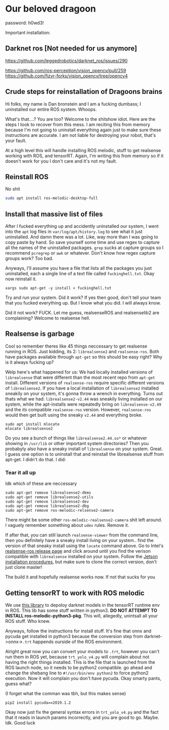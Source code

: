 # Our beloved dragoon
password: h0wd3!

Important installation:

## Darknet ros [Not needed for us anymore]
https://github.com/leggedrobotics/darknet_ros/issues/290

https://github.com/ros-perception/vision_opencv/pull/259
https://github.com/fizyr-forks/vision_opencv/tree/opencv4

## Crude steps for reinstallation of Dragoons brains
Hi folks, my name is Dan bronstein and I am a fucking dumbass; I uninstalled our entire ROS system. Whoops.

What's that....? You are too? Welcome to the shitshow idiot. Here are the steps I took to recover from this mess. I am reciting this from memory because I'm not going to uninstall everything again just to make sure these instructions are accurate. I am not liable for destroying your robot, that's your fault.

At a high level this will handle installing ROS melodic, stuff to get realsense working with ROS, and tensorRT. Again, I'm writing this from memory so if it doesn't work for you I don't care and it's not my fault.

## Reinstall ROS

No shit

```bash
sudo apt install ros-melodic-desktop-full
```

## Install that massive list of files

After I fucked everything up and accidently uninstalled our system, I went into the `apt` log files in `var/log/apt/history.log` to see what it just uninstalled. And damn there was a lot. Like, way more than I was going to copy paste by hand. So save yourself some time and use regex to capture all the names of the uninstalled packages. `grep` sucks at capture groups so I recommend `pcregrep` or `awk` or whatever. Don't know how regex capture groups work? Too bad. 

Anyways, I'll assume you have a file that lists all the packages you just uninstalled, each a single line of a text file called `fuckinghell.txt`. Okay now reinstall it.

```
xargs sudo apt-get -y install < fuckinghell.txt
```

Try and run your system. Did it work? If yes then good, don't tell your team that you fucked everything up. But I know what you did. I will always know.

Did it not work? FUCK. Let me guess, realsenseROS and realsenselib2 are complaining? Welcome to realsense hell.

## Realsense is garbage

Cool so remember theres like 45 things neccessary to get realsense running in ROS. Just kidding, its 2: `librealsense2` and `realsense-ros`. Both have packages available through `apt-get` so this should be easy right? Why is it always fucking up? 

Welp here's what happened for us: We had locally installed versions of `librealsense` that were different than the most recent repo from `apt-get` install. Different versions of `realsense-ros` require specific different versions of `librealsense2`. If you have a local installation of `librealsense2` installed sneakily on your system, it's gonna throw a wrench in everything. Turns out thats what we had: `librealsense2-v2.44` was sneakily living installed on our system, while the apt-installs were repeatedly bring on `librealsense-v2.49` and the *its* compatible `realsense-ros` version. However, `realsense-ros` would then get built using the sneaky `v2.44` and everything broke. 

```
sudo apt install mlocate
mlocate librealsense2
```

Do you see a bunch of things like `librealsense2.44.so*` or whatever showing in `/usr/lib` or other important system directories? Then you probabyly also have a sneaky install of `librealsense` on your system. Great. I guess one option is to uninstall that and reinstall the librealsense stuff from apt-get. I didn't do that. I did:

### Tear it all up

Idk which of these are neccessary
```
sudo apt-get remove librealsense2-dkms
sudo apt-get remove librealsense2-utils
sudo apt-get remove librealsense2-dev
sudo apt-get remove librealsense2-dbg
sudo apt-get remove ros-melodic-relsense2-camera
```

There might be some other `ros-melodic-realsense2-camera` shit left around. I vaguely remember something about `udev` rules. Remove it.

If after that, you can still launch `realsense-viewer` from the command line, then you definitely have a sneaky install living on your system.. find the version of that sneaky install using the `locate` command above. Go to Intel's [realsense-ros release page](https://github.com/IntelRealSense/realsense-ros/tags) and click around until you find the verison compatible with `librealsense` installed on your system. Follow the [Jetson installation procedures](https://github.com/IntelRealSense/librealsense/blob/master/doc/installation_jetson.md), but make sure to clone the correct version, don't just clone master!

The build it and hopefully realsense works now. If not that sucks for you

## Getting tensorRT to work with ROS melodic

We use [this library](https://github.com/indra4837/yolov4_trt_ros) to depoloy darknet models in the tensorRT runtime env in ROS. This lib has some stuff written in python3. **DO NOT ATTEMPT TO INSTALL ros-melodic-python3-pkg**. This will, allegedly, unintsall all your ROS stuff. Who knew.

Anyways, follow the instructions for install stuff. It's fine that onnx and pycuda get installed in python3 because the conversion step from darknet->onnx->`.trt` happends ourside of the ROS environment. 

Alright great now you can convert your models to `.trt`, however you can't run them in ROS yet, because `trt_yolo_v4.py` will complain about not having the right things installed. This is the file that is launched from the ROS launch node, so it needs to be python2 compatible. go ahead and change the shebang line to `#!/usr/bin/env python2` to force python2 execution. Now it will complain you don't have pycuda. Okay smarty pants, guess what?

(I forget what the comman was tbh, but this makes sense)

```
pip2 install pycuda==2019.1.2
```

Okay now just fix the general syntax errors in `trt_yolo_v4.py` and the fact that it reads in launch params incorrectly, and you are good to go. Maybe. Idk. Good luck

